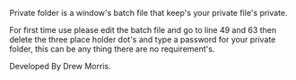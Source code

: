 Private folder is a window's batch file that keep's your private file's private.

For first time use please edit the batch file and go to line 49 and 63 then delete the three place holder dot's and type a password for your private folder, this can be any thing there are no requirement's.

Developed By Drew Morris.
